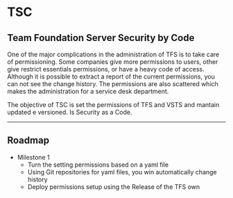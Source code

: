 # TSC

## Team Foundation Server Security by Code

One of the major complications in the administration of TFS is to take care of permissioning. Some companies give more permissions to users, other give restrict essentials permissions, or have a heavy code of access.
Although it is possible to extract a report of the current permissions, you can not see the change history. The permissions are also scattered which makes the administration for a service desk department.
 
The objective of TSC is set the permissions of TFS and VSTS and mantain updated e versioned. Is Security as a Code.

---

## Roadmap

* Milestone 1
    * Turn the setting permissions based on a yaml file
    * Using Git repositories for yaml files, you win automatically change history
    * Deploy permissions setup using the Release of the TFS own 
